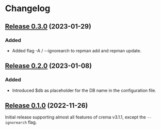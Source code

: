 # Changelog

## [Release 0.3.0](https://gitlab.com/mipimipi/repman/tags/v0.3.0) (2023-01-29)

### Added

- Added flag -A / --ignorearch to repman add and repman update.

## [Release 0.2.0](https://gitlab.com/mipimipi/repman/tags/v0.2.0) (2023-01-08)

### Added

- Introduced $db as placeholder for the DB name in the configuration file.

## [Release 0.1.0](https://gitlab.com/mipimipi/repman/tags/v0.1.0) (2022-11-26)

Initial release supporting almost all features of crema v3.1.1, except the `--ignorearch` flag. 

